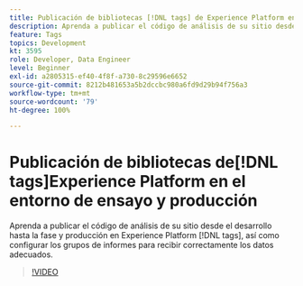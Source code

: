 ```yaml
---
title: Publicación de bibliotecas [!DNL tags] de Experience Platform en el entorno de ensayo y producción
description: Aprenda a publicar el código de análisis de su sitio desde el desarrollo hasta la fase y la producción en etiquetas de Experience Platform, así como a configurar los grupos de informes para recibir correctamente los datos adecuados.
feature: Tags
topics: Development
kt: 3595
role: Developer, Data Engineer
level: Beginner
exl-id: a2805315-ef40-4f8f-a730-8c29596e6652
source-git-commit: 8212b481653a5b2dccbc980a6fd9d29b94f756a3
workflow-type: tm+mt
source-wordcount: '79'
ht-degree: 100%

---
```


# Publicación de bibliotecas de[!DNL tags]Experience Platform en el entorno de ensayo y producción 

Aprenda a publicar el código de análisis de su sitio desde el desarrollo hasta la fase y producción en Experience Platform [!DNL tags], así como configurar los grupos de informes para recibir correctamente los datos adecuados.

>[!VIDEO](https://video.tv.adobe.com/v/3429984/?quality=12&learn=on&captions=spa)
